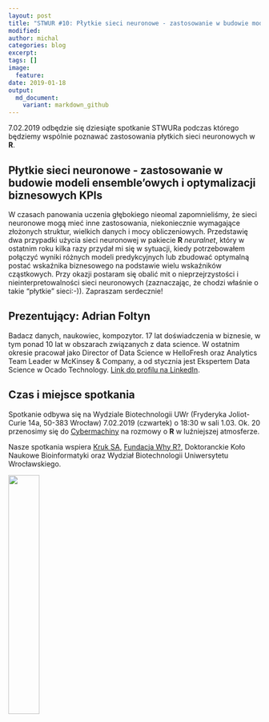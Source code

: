 ```yaml
---
layout: post
title: "STWUR #10: Płytkie sieci neuronowe - zastosowanie w budowie modeli ensemble’owych i optymalizacji biznesowych KPIs"
modified:
author: michal
categories: blog
excerpt:
tags: []
image:
  feature:
date: 2019-01-18
output:
  md_document:
    variant: markdown_github
---
```


7.02.2019 odbędzie się dziesiąte spotkanie STWURa podczas którego będziemy wspólnie poznawać zastosowania płytkich sieci neuronowych w **R**.

## Płytkie sieci neuronowe - zastosowanie w budowie modeli ensemble’owych i optymalizacji biznesowych KPIs

W czasach panowania uczenia głębokiego nieomal zapomnieliśmy, że sieci neuronowe mogą mieć inne zastosowania, niekoniecznie wymagające złożonych struktur, wielkich danych i mocy obliczeniowych. Przedstawię dwa przypadki użycia sieci neuronowej w pakiecie **R** *neuralnet*, który w ostatnim roku kilka razy przydał mi się w sytuacji, kiedy potrzebowałem połączyć wyniki różnych modeli predykcyjnych lub zbudować optymalną postać wskaźnika biznesowego na podstawie wielu wskaźników cząstkowych. Przy okazji postaram się obalić mit o nieprzejrzystości i nieinterpretowalności sieci neuronowych (zaznaczając, że chodzi właśnie o takie “płytkie” sieci:-)). Zapraszam serdecznie!

## Prezentujący: Adrian Foltyn

Badacz danych, naukowiec, kompozytor. 17 lat doświadczenia w biznesie, w tym ponad 10 lat w obszarach związanych z data science. W ostatnim okresie pracował jako Director of Data Science w HelloFresh oraz Analytics Team Leader w McKinsey & Company, a od stycznia jest Ekspertem Data Science w Ocado Technology. [Link do profilu na LinkedIn](https://www.linkedin.com/in/adrianfoltyn/).

## Czas i miejsce spotkania

Spotkanie odbywa się na Wydziale Biotechnologii UWr (Fryderyka Joliot-Curie 14a, 50-383 Wrocław) 7.02.2019 (czwartek) o 18:30 w sali 1.03. Ok. 20 przenosimy się do [Cybermachiny](https://www.facebook.com/Cybermachina/) na rozmowy o **R** w luźniejszej atmosferze.

Nasze spotkania wspiera [Kruk SA](https://pl.kruk.eu/), [Fundacja Why R?](http://whyr.pl/), Doktoranckie Koło Naukowe Bioinformatyki oraz Wydział Biotechnologii Uniwersytetu Wrocławskiego.

<img src='https://stwur.github.io/STWUR//images/kruk_logo.jpg' id="logo" height="35%" width="35%"/>
